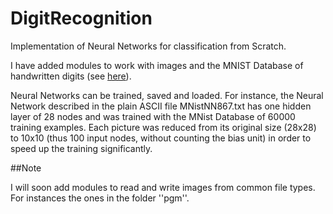 # DigitRecognition
Implementation of Neural Networks for classification from Scratch.

I have added modules to work with images and the MNIST Database of
handwritten digits (see [here](http://yann.lecun.com/exdb/mnist/)).

Neural Networks can be trained, saved and loaded. For instance,
the Neural Network described in the plain ASCII file MNistNN867.txt
has one hidden layer of 28 nodes and
was trained with the MNist Database of 60000 training examples. Each
picture was reduced from its original size (28x28) to 10x10
(thus 100 input nodes, without counting the bias unit) in order
to speed up the training significantly.


##Note

I will soon add modules to read and write images from common file
types. For instances the ones in the folder ''pgm''.
